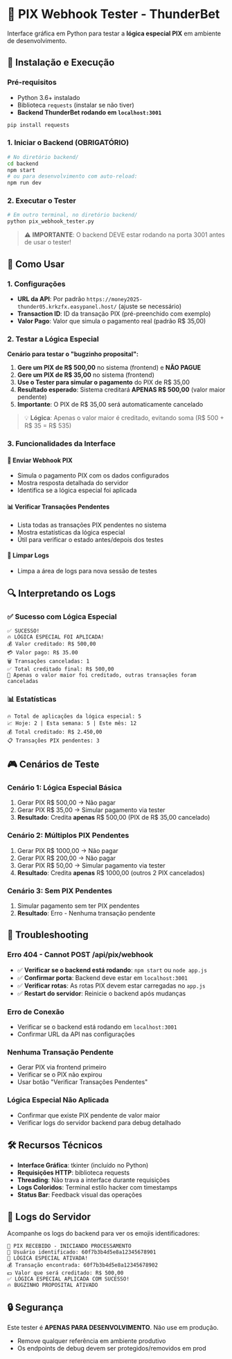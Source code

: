 # 🔔 PIX Webhook Tester - ThunderBet

Interface gráfica em Python para testar a **lógica especial PIX** em ambiente de desenvolvimento.

## 🚀 Instalação e Execução

### Pré-requisitos
- Python 3.6+ instalado
- Biblioteca `requests` (instalar se não tiver)
- **Backend ThunderBet rodando em `localhost:3001`**

```bash
pip install requests
```

### 1. Iniciar o Backend (OBRIGATÓRIO)
```bash
# No diretório backend/
cd backend
npm start
# ou para desenvolvimento com auto-reload:
npm run dev
```

### 2. Executar o Tester
```bash
# Em outro terminal, no diretório backend/
python pix_webhook_tester.py
```

> ⚠️ **IMPORTANTE**: O backend DEVE estar rodando na porta 3001 antes de usar o tester!

## 🎯 Como Usar

### 1. **Configurações**
- **URL da API**: Por padrão `https://money2025-thunder05.krkzfx.easypanel.host/` (ajuste se necessário)
- **Transaction ID**: ID da transação PIX (pré-preenchido com exemplo)
- **Valor Pago**: Valor que simula o pagamento real (padrão R$ 35,00)

### 2. **Testar a Lógica Especial**

**Cenário para testar o "bugzinho proposital":**

1. **Gere um PIX de R$ 500,00** no sistema (frontend) e **NÃO PAGUE**
2. **Gere um PIX de R$ 35,00** no sistema (frontend) 
3. **Use o Tester para simular o pagamento** do PIX de R$ 35,00
4. **Resultado esperado**: Sistema creditará **APENAS R$ 500,00** (valor maior pendente)
5. **Importante**: O PIX de R$ 35,00 será automaticamente cancelado

> 💡 **Lógica**: Apenas o valor maior é creditado, evitando soma (R$ 500 + R$ 35 = R$ 535)

### 3. **Funcionalidades da Interface**

#### 🚀 **Enviar Webhook PIX**
- Simula o pagamento PIX com os dados configurados
- Mostra resposta detalhada do servidor
- Identifica se a lógica especial foi aplicada

#### 📊 **Verificar Transações Pendentes**
- Lista todas as transações PIX pendentes no sistema
- Mostra estatísticas da lógica especial
- Útil para verificar o estado antes/depois dos testes

#### 🧹 **Limpar Logs**
- Limpa a área de logs para nova sessão de testes

## 🔍 Interpretando os Logs

### ✅ **Sucesso com Lógica Especial**
```
✅ SUCESSO!
🔥 LÓGICA ESPECIAL FOI APLICADA!
💰 Valor creditado: R$ 500,00
💳 Valor pago: R$ 35.00
🗑️ Transações canceladas: 1
✅ Total creditado final: R$ 500,00
📝 Apenas o valor maior foi creditado, outras transações foram canceladas
```

### 📊 **Estatísticas**
```
🔥 Total de aplicações da lógica especial: 5
📈 Hoje: 2 | Esta semana: 5 | Este mês: 12
💰 Total creditado: R$ 2.450,00
📋 Transações PIX pendentes: 3
```

## 🎮 Cenários de Teste

### **Cenário 1: Lógica Especial Básica**
1. Gerar PIX R$ 500,00 → Não pagar
2. Gerar PIX R$ 35,00 → Simular pagamento via tester
3. **Resultado**: Credita **apenas** R$ 500,00 (PIX de R$ 35,00 cancelado)

### **Cenário 2: Múltiplos PIX Pendentes**
1. Gerar PIX R$ 1000,00 → Não pagar
2. Gerar PIX R$ 200,00 → Não pagar  
3. Gerar PIX R$ 50,00 → Simular pagamento via tester
4. **Resultado**: Credita **apenas** R$ 1000,00 (outros 2 PIX cancelados)

### **Cenário 3: Sem PIX Pendentes**
1. Simular pagamento sem ter PIX pendentes
2. **Resultado**: Erro - Nenhuma transação pendente

## 🐛 Troubleshooting

### **Erro 404 - Cannot POST /api/pix/webhook**
- ✅ **Verificar se o backend está rodando**: `npm start` ou `node app.js`
- ✅ **Confirmar porta**: Backend deve estar em `localhost:3001`
- ✅ **Verificar rotas**: As rotas PIX devem estar carregadas no `app.js`
- ✅ **Restart do servidor**: Reinicie o backend após mudanças

### **Erro de Conexão**
- Verificar se o backend está rodando em `localhost:3001`
- Confirmar URL da API nas configurações

### **Nenhuma Transação Pendente**
- Gerar PIX via frontend primeiro
- Verificar se o PIX não expirou
- Usar botão "Verificar Transações Pendentes"

### **Lógica Especial Não Aplicada**
- Confirmar que existe PIX pendente de valor maior
- Verificar logs do servidor backend para debug detalhado

## 🛠️ Recursos Técnicos

- **Interface Gráfica**: tkinter (incluído no Python)
- **Requisições HTTP**: biblioteca requests
- **Threading**: Não trava a interface durante requisições
- **Logs Coloridos**: Terminal estilo hacker com timestamps
- **Status Bar**: Feedback visual das operações

## 📝 Logs do Servidor

Acompanhe os logs do backend para ver os emojis identificadores:

```
🔔 PIX RECEBIDO - INICIANDO PROCESSAMENTO
👤 Usuário identificado: 60f7b3b4d5e8a12345678901
🎯 LÓGICA ESPECIAL ATIVADA!
💰 Transação encontrada: 60f7b3b4d5e8a12345678902
💵 Valor que será creditado: R$ 500,00
✅ LÓGICA ESPECIAL APLICADA COM SUCESSO!
🔥 BUGZINHO PROPOSITAL ATIVADO
```

## 🔒 Segurança

Este tester é **APENAS PARA DESENVOLVIMENTO**. Não use em produção.
- Remove qualquer referência em ambiente produtivo
- Os endpoints de debug devem ser protegidos/removidos em prod 